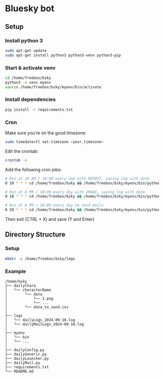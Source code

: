 # Bluesky bot

## Setup

### Install python 3
```bash
sudo apt-get update
sudo apt-get install python3 python3-venv python3-pip
```

### Start & activate venv
```bash
cd /home/freebox/bsky
python3 -m venv myenv
source /home/freebox/bsky/myenv/bin/activate
```

### Install dependencies
```bash
pip install -r requirements.txt
```

### Cron
Make sure you're on the good timezone:
```bash
sudo timedatectl set-timezone <your_timezone>
```
Edit the crontab:
```bash
crontab -e
```

Add the following cron jobs:
```bash
# Run at 10 AM / 10:00 every day with REPOST, saving log with date
0 10 * * * cd /home/freebox/bsky && /home/freebox/bsky/myenv/bin/python dailyLauncher.py REPOST >> /home/freebox/bsky/logs/dailyLogs_$(date +\%Y-\%m-\%d).log 2>&1

# Run at 6 PM / 18:00 every day with IMAGE, saving log with date
0 18 * * * cd /home/freebox/bsky && /home/freebox/bsky/myenv/bin/python dailyLauncher.py IMAGE >> /home/freebox/bsky/logs/dailyLogs_$(date +\%Y-\%m-\%d).log 2>&1

# Run at 8 PM / 20:00 every day to send mails
0 20 * * * cd /home/freebox/bsky && /home/freebox/bsky/myenv/bin/python dailyMail.py >> /home/freebox/bsky/logs/dailyMailLogs_$(date +\%Y-\%m-\%d).log 2>&1
```

Then exit (CTRL + X) and save (Y and Enter)

## Directory Structure
### Setup
```bash
mkdir -p /home/freebox/bsky/logs
```

### Example
```plaintext
/home/bsky
├── dailyChara
│   └── characterName
│        └── data
│            └── 1.png
│            └── ...
│        └── data_to_send.csv
│
├── logs
│   └── dailyLogs_2024-09-10.log
│   └── dailyMailLogs_2024-09-10.log
│
├── myenv
│   └── bin
│   └── ...
│
├── dailyConfig.py
├── dailyGeneric.py
├── dailyLauncher.py
├── dailyMail.py
├── requirements.txt
└── README.md
```